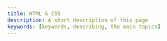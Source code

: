 ```yaml
---
title: HTML & CSS
description: A short description of this page
keywords: [keywords, describing, the main topics]
---
```

